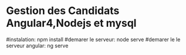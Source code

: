 # Gestion des Candidats Angular4,Nodejs et mysql

#instalation:
npm install
#demarer le serveur:
node serve
#demarer le le serveur angular:
ng serve
